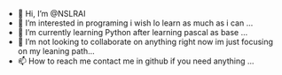 - 👋 Hi, I’m @NSLRAI
- 👀 I’m interested in programing i wish lo learn as much as i can  ...
- 🌱 I’m currently learning Python after learning pascal as base ...
- 💞️ I’m not looking to collaborate on anything right now im just focusing on my leaning path...
- 📫 How to reach me contact me in github if you need anything ...

<!---
NSLRAI/NSLRAI is a ✨ special ✨ repository because its `README.md` (this file) appears on your GitHub profile.
You can click the Preview link to take a look at your changes.
--->

